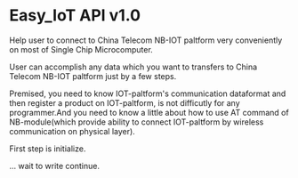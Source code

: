 # Easy_IoT API v1.0

Help user to connect to China Telecom NB-IOT paltform very conveniently on most of Single Chip Microcomputer.

User can accomplish any data which you want to transfers to China Telecom NB-IOT paltform just by a few steps.

Premised, you need to know IOT-paltform's communication dataformat and then register a product on IOT-paltform, is not difficutly for any programmer.And you need to know a little about how to use AT command of NB-module(which provide ability to connect IOT-paltform by wireless communication on physical layer).

First step is initialize. 

... wait to write continue.
